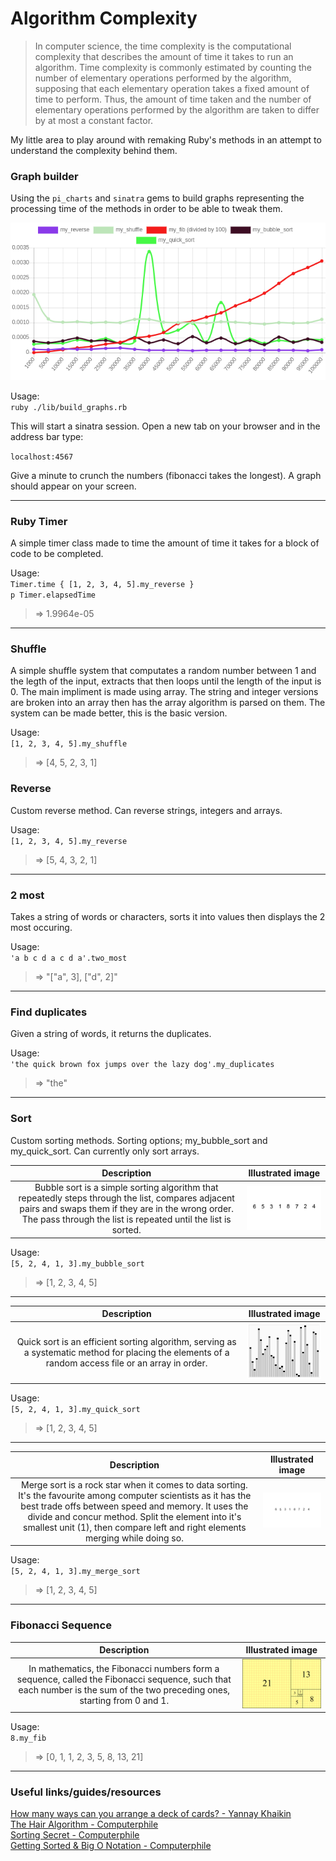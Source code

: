 # Algorithm Complexity

> In computer science, the time complexity is the computational complexity that describes the amount
> of time it takes to run an algorithm. Time complexity is commonly estimated by counting the number of
> elementary operations performed by the algorithm, supposing that each elementary operation takes a fixed
> amount of time to perform. Thus, the amount of time taken and the number of elementary operations
> performed by the algorithm are taken to differ by at most a constant factor.

My little area to play around with remaking Ruby's methods in an attempt to understand the complexity behind them.

### Graph builder

Using the `pi_charts` and `sinatra` gems to build graphs representing the processing time of the methods in order to be able to tweak them.

![chart][chart]

Usage:  
`ruby ./lib/build_graphs.rb`  

This will start a sinatra session. Open a new tab on your browser and in the address bar type:

`localhost:4567`

Give a minute to crunch the numbers (fibonacci takes the longest).
A graph should appear on your screen.

---

### Ruby Timer

A simple timer class made to time the amount of time it takes for a block of code to be completed.

Usage:  
`Timer.time { [1, 2, 3, 4, 5].my_reverse }`  
`p Timer.elapsedTime `

> => 1.9964e-05

---

### Shuffle

A simple shuffle system that computates a random number between 1 and the legth of the input, extracts that then loops until the length of the input is 0. The main impliment is made using array. The string and integer versions are broken into an array then has the array algorithm is parsed on them. The system can be made better, this is the basic version.

Usage:  
`[1, 2, 3, 4, 5].my_shuffle`  

> => [4, 5, 2, 3, 1]

### Reverse

Custom reverse method. Can reverse strings, integers and arrays.

Usage:  
`[1, 2, 3, 4, 5].my_reverse`

> => [5, 4, 3, 2, 1]

---

### 2 most

Takes a string of words or characters, sorts it into values then displays the 2 most occuring.

Usage:  
`'a b c d a c d a'.two_most`  
> => "[\"a\", 3], [\"d\", 2]"

---

### Find duplicates

Given a string of words, it returns the duplicates.

Usage:  
`'the quick brown fox jumps over the lazy dog'.my_duplicates`  
> => "the"

---

### Sort

Custom sorting methods. Sorting options; my_bubble_sort and my_quick_sort. Can currently only sort arrays.

| Description | Illustrated image |
| :---: | :---: |
| Bubble sort is a simple sorting algorithm that repeatedly steps through the list, compares adjacent pairs and swaps them if they are in the wrong order. The pass through the list is repeated until the list is sorted. | ![bubble sort][bubble] |


Usage:  
`[5, 2, 4, 1, 3].my_bubble_sort`  
> => [1, 2, 3, 4, 5]

---

| Description | Illustrated image |
| :---: | :---: |
Quick sort is an efficient sorting algorithm, serving as a systematic method for placing the elements of a random access file or an array in order. |  ![quick sort][quick]

Usage:  
`[5, 2, 4, 1, 3].my_quick_sort`  
> => [1, 2, 3, 4, 5]

---

| Description | Illustrated image |
| :---: | :---: |
Merge sort is a rock star when it comes to data sorting. It's the favourite among computer scientists as it has the best trade offs between speed and memory. It uses the divide and concur method. Split the element into it's smallest unit (1), then compare left and right elements merging while doing so. |  ![merge sort][merge]

Usage:  
`[5, 2, 4, 1, 3].my_merge_sort`  
> => [1, 2, 3, 4, 5]

---

### Fibonacci Sequence

| Description | Illustrated image |
| :---: | :---: |
| In mathematics, the Fibonacci numbers form a sequence, called the Fibonacci sequence, such that each number is the sum of the two preceding ones, starting from 0 and 1. | ![fib seq][fibonacci]

Usage:  
`8.my_fib`  
> => [0, 1, 1, 2, 3, 5, 8, 13, 21]

--- 

### Useful links/guides/resources

[How many ways can you arrange a deck of cards? - Yannay Khaikin](https://www.youtube.com/watch?v=uNS1QvDzCVw&ab_channel=TED-Ed)  
[The Hair Algorithm - Computerphile](https://www.youtube.com/watch?v=CpXaH77B8xg)  
[Sorting Secret - Computerphile](https://www.youtube.com/watch?v=pcJHkWwjNl4)  
[Getting Sorted & Big O Notation - Computerphile](https://www.youtube.com/watch?v=kgBjXUE_Nwc)

[bubble]: ./lib/images/Bubble-sort-example-300px.gif "Wikipedia's Bubble sort illustration"
[quick]: ./lib/images/220px-Sorting_quicksort_anim.gif "Wikipedia's Quick sort illustration"
[fibonacci]: ./lib/images/34_21-FibonacciBlocks.png "Wikipedia's Fibonacci number illustration"
[chart]: ./charts/chart.png "Example of the charts in action"
[merge]: ./lib/images/merge-sort.gif "Wikipedia's Merge sort illustration"
